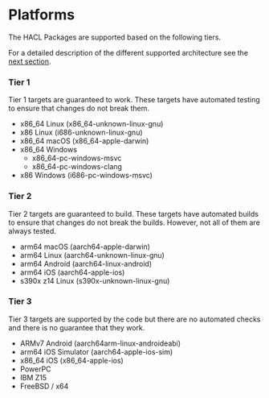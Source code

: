 # Platforms

The HACL Packages are supported based on the following tiers.

For a detailed description of the different supported architecture see the [next section](./architectures.md).

### Tier 1

Tier 1 targets are guaranteed to work. These targets have automated testing to
ensure that changes do not break them.

- x86_64 Linux (x86_64-unknown-linux-gnu)
- x86 Linux (i686-unknown-linux-gnu)
- x86_64 macOS (x86_64-apple-darwin)
- x86_64 Windows
  - x86_64-pc-windows-msvc
  - x86_64-pc-windows-clang
- x86 Windows (i686-pc-windows-msvc)

### Tier 2

Tier 2 targets are guaranteed to build.
These targets have automated builds to ensure that changes do not break the
builds. However, not all of them are always tested.

- arm64 macOS (aarch64-apple-darwin)
- arm64 Linux (aarch64-unknown-linux-gnu)
- arm64 Android (aarch64-linux-android)
- arm64 iOS (aarch64-apple-ios)
- s390x z14 Linux (s390x-unknown-linux-gnu)

### Tier 3

Tier 3 targets are supported by the code but there are no automated checks and
there is no guarantee that they work.

- ARMv7 Android (aarch64arm-linux-androideabi)
- arm64 iOS Simulator (aarch64-apple-ios-sim)
- x86_64 iOS (x86_64-apple-ios)
- PowerPC
- IBM Z15
- FreeBSD / x64
